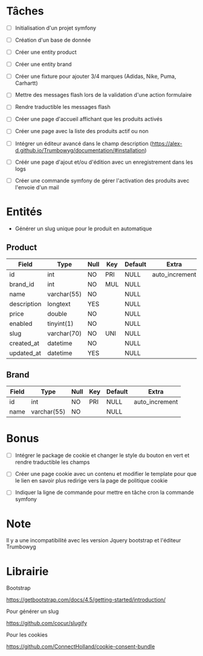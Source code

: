 # Tâches
- [ ] Initialisation d'un projet symfony

- [ ] Création d'un base de donnée

- [ ] Créer une entity product

- [ ] Créer une entity brand

- [ ] Créer une fixture pour ajouter 3/4 marques (Adidas, Nike, Puma, Carhartt)

- [ ] Mettre des messages flash lors de la validation d'une action formulaire

- [ ] Rendre traductible les messages flash

- [ ] Créer une page d'accueil affichant que les produits activés

- [ ] Créer une page avec la liste des produits actif ou non

- [ ] Intégrer un éditeur avancé dans le champ description (https://alex-d.github.io/Trumbowyg/documentation/#installation)

- [ ] Créér une page d'ajout et/ou d'édition avec un enregistrement dans les logs

- [ ] Créer une commande symfony de gérer l'activation des produits avec l'envoie d'un mail

# Entités

- Générer un slug unique pour le produit en automatique

## Product

| Field       | Type        | Null | Key | Default | Extra          |
| ----------- | ----------- | ---- | --- | ------- | -------------- |
| id          | int         | NO   | PRI | NULL    | auto_increment |
| brand_id    | int         | NO   | MUL | NULL    |                |
| name        | varchar(55) | NO   |     | NULL    |                |
| description | longtext    | YES  |     | NULL    |                |
| price       | double      | NO   |     | NULL    |                |
| enabled     | tinyint(1)  | NO   |     | NULL    |                |
| slug        | varchar(70) | NO   | UNI | NULL    |                |
| created_at  | datetime    | NO   |     | NULL    |                |
| updated_at  | datetime    | YES  |     | NULL    |                |

## Brand

| Field | Type        | Null | Key | Default | Extra          |
| ----- | ----------- | ---- | --- | ------- | -------------- |
| id    | int         | NO   | PRI | NULL    | auto_increment |
| name  | varchar(55) | NO   |     | NULL    |                |

# Bonus

- [ ] Intégrer le package de cookie et changer le style du bouton en vert et rendre traductible les champs

- [ ] Créer une page cookie avec un contenu et modifier le template pour que le lien en savoir plus redirige vers la page de politique cookie

- [ ] Indiquer la ligne de commande pour mettre en tâche cron la commande symfony

# Note

Il y a une incompatibilité avec les version Jquery bootstrap et l'éditeur Trumbowyg

# Librairie

Bootstrap

https://getbootstrap.com/docs/4.5/getting-started/introduction/

Pour générer un slug

https://github.com/cocur/slugify

Pour les cookies

https://github.com/ConnectHolland/cookie-consent-bundle
